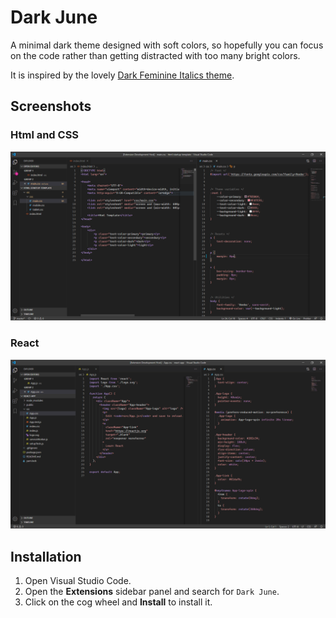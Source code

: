 # Dark June

A minimal dark theme designed with soft colors, so hopefully you can focus on the code rather than getting distracted with too many bright colors.

It is inspired by the lovely [Dark Feminine Italics theme](https://marketplace.visualstudio.com/items?itemName=Charlotte.dark-feminine-italic).

## Screenshots

### Html and CSS
![demo](./images/html-css.png)

### React
![demo](./images/react.png)

## Installation

1. Open Visual Studio Code.
2. Open the **Extensions** sidebar panel and search for `Dark June`.
3. Click on the cog wheel and **Install** to install it.

